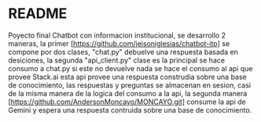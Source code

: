 # README

Poyecto final Chatbot con informacion institucional, se desarrollo 2 maneras, la primer [https://github.com/jeisoniglesias/chatbot-itp] se compone por dos clases, "chat.py" debuelve una respuesta basada en desiciones, la segunda "api_client.py" clase es la principal se hace consumo a chat.py si este no devuelve nada se hace el consumo al api que provee Stack.ai esta api provee una respuesta construdia sobre una base de conocimiento, las respuestas y preguntas se almacenan en sesion, casi de la misma manera de la logica del consumo a la api, la segunda manera [https://github.com/AndersonMoncayo/MONCAYO.git] consume la api de Gemini y espera una respuesta contruida sobre una base de conocimiento.


